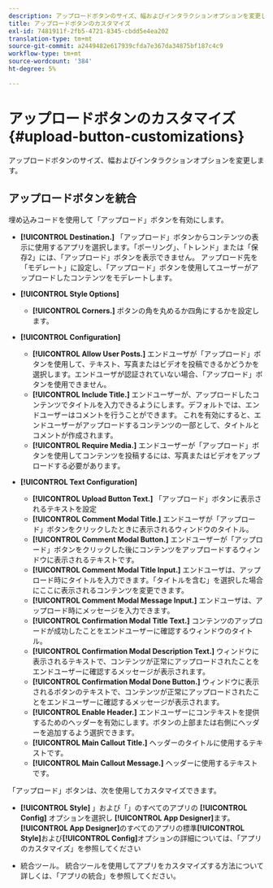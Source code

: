 ```yaml
---
description: アップロードボタンのサイズ、幅およびインタラクションオプションを変更します。
title: アップロードボタンのカスタマイズ
exl-id: 7481911f-2fb5-4721-8345-cbdd5e4ea202
translation-type: tm+mt
source-git-commit: a2449482e617939cfda7e367da34875bf187c4c9
workflow-type: tm+mt
source-wordcount: '384'
ht-degree: 5%

---
```


# アップロードボタンのカスタマイズ{#upload-button-customizations}

アップロードボタンのサイズ、幅およびインタラクションオプションを変更します。

## アップロードボタンを統合

埋め込みコードを使用して「アップロード」ボタンを有効にします。

* **[!UICONTROL Destination.]** 「アップロード」ボタンからコンテンツの表示に使用するアプリを選択します。「ポーリング」、「トレンド」または「保存2」には、「アップロード」ボタンを表示できません。 アップロード先を「モデレート」に設定し、「アップロード」ボタンを使用してユーザーがアップロードしたコンテンツをモデレートします。
* **[!UICONTROL Style Options]**

   * **[!UICONTROL Corners.]** ボタンの角を丸めるか四角にするかを設定します。

* **[!UICONTROL Configuration]**

   * **[!UICONTROL Allow User Posts.]** エンドユーザが「アップロード」ボタンを使用して、テキスト、写真またはビデオを投稿できるかどうかを選択します。エンドユーザが認証されていない場合、「アップロード」ボタンを使用できません。
   * **[!UICONTROL Include Title.]** エンドユーザーが、アップロードしたコンテンツでタイトルを入力できるようにします。デフォルトでは、エンドユーザーはコメントを行うことができます。 これを有効にすると、エンドユーザーがアップロードするコンテンツの一部として、タイトルとコメントが作成されます。
   * **[!UICONTROL Require Media.]** エンドユーザーが「アップロード」ボタンを使用してコンテンツを投稿するには、写真またはビデオをアップロードする必要があります。

* **[!UICONTROL Text Configuration]**

   * **[!UICONTROL Upload Button Text.]** 「アップロード」ボタンに表示されるテキストを設定
   * **[!UICONTROL Comment Modal Title.]** エンドユーザが「アップロード」ボタンをクリックしたときに表示されるウィンドウのタイトル。
   * **[!UICONTROL Comment Modal Button.]** エンドユーザーが「アップロード」ボタンをクリックした後にコンテンツをアップロードするウィンドウに表示されるテキストです。
   * **[!UICONTROL Comment Modal Title Input.]** エンドユーザは、アップロード時にタイトルを入力できます。「タイトルを含む」を選択した場合にここに表示されるコンテンツを変更できます。
   * **[!UICONTROL Comment Modal Message Input.]** エンドユーザは、アップロード時にメッセージを入力できます。
   * **[!UICONTROL Confirmation Modal Title Text.]** コンテンツのアップロードが成功したことをエンドユーザーに確認するウィンドウのタイトル。
   * **[!UICONTROL Confirmation Modal Description Text.]** ウィンドウに表示されるテキストで、コンテンツが正常にアップロードされたことをエンドユーザーに確認するメッセージが表示されます。
   * **[!UICONTROL Confirmation Modal Done Button.]** ウィンドウに表示されるボタンのテキストで、コンテンツが正常にアップロードされたことをエンドユーザーに確認するメッセージが表示されます。
   * **[!UICONTROL Enable Header.]** エンドユーザーにコンテキストを提供するためのヘッダーを有効にします。ボタンの上部または右側にヘッダーを追加するよう選択できます。
   * **[!UICONTROL Main Callout Title.]** ヘッダーのタイトルに使用するテキストです。
   * **[!UICONTROL Main Callout Message.]** ヘッダーに使用するテキストです。

「アップロード」ボタンは、次を使用してカスタマイズできます。

* **[!UICONTROL Style]** 」および「」のすべてのアプリの **[!UICONTROL Config]** オプションを選択し **[!UICONTROL App Designer]**&#x200B;ます。**[!UICONTROL App Designer]**&#x200B;のすべてのアプリの標準&#x200B;**[!UICONTROL Style]**&#x200B;および&#x200B;**[!UICONTROL Config]**&#x200B;オプションの詳細については、「アプリのカスタマイズ」を参照してください

* 統合ツール。 統合ツールを使用してアプリをカスタマイズする方法について詳しくは、「アプリの統合」を参照してください。
